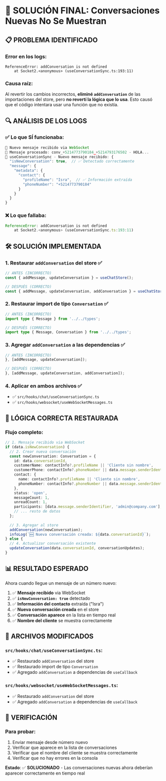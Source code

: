 # 🎯 SOLUCIÓN FINAL: Conversaciones Nuevas No Se Muestran

## 📋 **PROBLEMA IDENTIFICADO**

### **Error en los logs**:
```
ReferenceError: addConversation is not defined
    at Socket2.<anonymous> (useConversationSync.ts:193:11)
```

### **Causa raíz**:
Al revertir los cambios incorrectos, **eliminé `addConversation`** de las importaciones del store, pero **no revertí la lógica que lo usa**. Esto causó que el código intentara usar una función que no existía.

## 🔍 **ANÁLISIS DE LOS LOGS**

### **✅ Lo que SÍ funcionaba**:
```javascript
📨 Nuevo mensaje recibido via WebSocket
📨 Mensaje procesado: conv_+5214773790184_+5214793176502 - HOLA...
🔌 useConversationSync - Nuevo mensaje recibido: {
  "isNewConversation": true,  // ✅ Detectado correctamente
  "message": {
    "metadata": {
      "contact": {
        "profileName": "Isra",  // ✅ Información extraída
        "phoneNumber": "+5214773790184"
      }
    }
  }
}
```

### **❌ Lo que fallaba**:
```javascript
ReferenceError: addConversation is not defined
    at Socket2.<anonymous> (useConversationSync.ts:193:11)
```

## 🛠️ **SOLUCIÓN IMPLEMENTADA**

### **1. Restaurar `addConversation` del store** ✅
```typescript
// ANTES (INCORRECTO)
const { addMessage, updateConversation } = useChatStore();

// DESPUÉS (CORRECTO)
const { addMessage, updateConversation, addConversation } = useChatStore();
```

### **2. Restaurar import de tipo `Conversation`** ✅
```typescript
// ANTES (INCORRECTO)
import type { Message } from '../../types';

// DESPUÉS (CORRECTO)
import type { Message, Conversation } from '../../types';
```

### **3. Agregar `addConversation` a las dependencias** ✅
```typescript
// ANTES (INCORRECTO)
}, [addMessage, updateConversation]);

// DESPUÉS (CORRECTO)
}, [addMessage, updateConversation, addConversation]);
```

### **4. Aplicar en ambos archivos** ✅
- ✅ `src/hooks/chat/useConversationSync.ts`
- ✅ `src/hooks/websocket/useWebSocketMessages.ts`

## 🎯 **LÓGICA CORRECTA RESTAURADA**

### **Flujo completo**:
```typescript
// 1. Mensaje recibido via WebSocket
if (data.isNewConversation) {
  // 2. Crear nueva conversación
  const newConversation: Conversation = {
    id: data.conversationId,
    customerName: contactInfo?.profileName || 'Cliente sin nombre',
    customerPhone: contactInfo?.phoneNumber || data.message.senderIdentifier,
    contact: {
      name: contactInfo?.profileName || 'Cliente sin nombre',
      phoneNumber: contactInfo?.phoneNumber || data.message.senderIdentifier
    },
    status: 'open',
    messageCount: 1,
    unreadCount: 1,
    participants: [data.message.senderIdentifier, 'admin@company.com'],
    // ... resto de datos
  };
  
  // 3. Agregar al store
  addConversation(newConversation);
  infoLog(`🆕 Nueva conversación creada: ${data.conversationId}`);
} else {
  // 4. Actualizar conversación existente
  updateConversation(data.conversationId, conversationUpdates);
}
```

## 📊 **RESULTADO ESPERADO**

Ahora cuando llegue un mensaje de un número nuevo:

1. ✅ **Mensaje recibido** via WebSocket
2. ✅ **`isNewConversation: true`** detectado
3. ✅ **Información del contacto** extraída ("Isra")
4. ✅ **Nueva conversación creada** en el store
5. ✅ **Conversación aparece** en la lista en tiempo real
6. ✅ **Nombre del cliente** se muestra correctamente

## 🔧 **ARCHIVOS MODIFICADOS**

### **`src/hooks/chat/useConversationSync.ts`**:
- ✅ Restaurado `addConversation` del store
- ✅ Restaurado import de tipo `Conversation`
- ✅ Agregado `addConversation` a dependencias de `useCallback`

### **`src/hooks/websocket/useWebSocketMessages.ts`**:
- ✅ Restaurado `addConversation` del store
- ✅ Agregado `addConversation` a dependencias de `useCallback`

## 🎯 **VERIFICACIÓN**

### **Para probar**:
1. Enviar mensaje desde número nuevo
2. Verificar que aparece en la lista de conversaciones
3. Verificar que el nombre del cliente se muestra correctamente
4. Verificar que no hay errores en la consola

**Estado**: ✅ **SOLUCIONADO** - Las conversaciones nuevas ahora deberían aparecer correctamente en tiempo real
